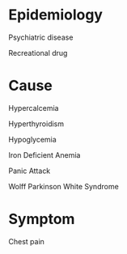 # Epidemiology

Psychiatric disease

Recreational drug

# Cause

Hypercalcemia

Hyperthyroidism

Hypoglycemia

Iron Deficient Anemia

Panic Attack

Wolff Parkinson White Syndrome

# Symptom

Chest pain
